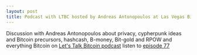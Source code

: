 ```yaml
---
layout: post
title: Podcast with LTBC hosted by Andreas Antonopoulos at Las Vegas Bitcoin conference, Jan 2014
---
```


Discussion with Andreas Antonopoulos about privacy, cypherpunk ideas and Bitcoin precursors, hashcash, B-money, Bit-gold and RPOW and everything Bitcoin on [Let's Talk Bitcoin podcast](https://letstalkbitcoin.com/) listen to [episode 77](https://letstalkbitcoin.com/e77-the-adam-back-interview)
